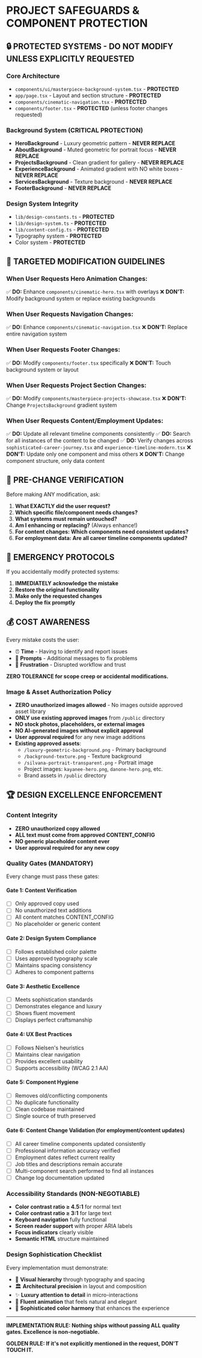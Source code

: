 # PROJECT SAFEGUARDS & COMPONENT PROTECTION

## 🔒 PROTECTED SYSTEMS - DO NOT MODIFY UNLESS EXPLICITLY REQUESTED

### Core Architecture
- `components/ui/masterpiece-background-system.tsx` - **PROTECTED**
- `app/page.tsx` - Layout and section structure - **PROTECTED**
- `components/cinematic-navigation.tsx` - **PROTECTED**
- `components/footer.tsx` - **PROTECTED** (unless footer changes requested)

### Background System (CRITICAL PROTECTION)
- **HeroBackground** - Luxury geometric pattern - **NEVER REPLACE**
- **AboutBackground** - Muted geometric for portrait focus - **NEVER REPLACE**
- **ProjectsBackground** - Clean gradient for gallery - **NEVER REPLACE**
- **ExperienceBackground** - Animated gradient with NO white boxes - **NEVER REPLACE**
- **ServicesBackground** - Texture background - **NEVER REPLACE**
- **FooterBackground** - **NEVER REPLACE**

### Design System Integrity
- `lib/design-constants.ts` - **PROTECTED**
- `lib/design-system.ts` - **PROTECTED**
- `lib/content-config.ts` - **PROTECTED**
- Typography system - **PROTECTED**
- Color system - **PROTECTED**

## 🎯 TARGETED MODIFICATION GUIDELINES

### When User Requests Hero Animation Changes:
✅ **DO:** Enhance `components/cinematic-hero.tsx` with overlays
❌ **DON'T:** Modify background system or replace existing backgrounds

### When User Requests Navigation Changes:
✅ **DO:** Enhance `components/cinematic-navigation.tsx`
❌ **DON'T:** Replace entire navigation system

### When User Requests Footer Changes:
✅ **DO:** Modify `components/footer.tsx` specifically
❌ **DON'T:** Touch background system or layout

### When User Requests Project Section Changes:
✅ **DO:** Modify `components/masterpiece-projects-showcase.tsx`
❌ **DON'T:** Change `ProjectsBackground` gradient system

### When User Requests Content/Employment Updates:
✅ **DO:** Update all relevant timeline components consistently
✅ **DO:** Search for all instances of the content to be changed
✅ **DO:** Verify changes across `sophisticated-career-journey.tsx` and `experience-timeline-modern.tsx`
❌ **DON'T:** Update only one component and miss others
❌ **DON'T:** Change component structure, only data content

## 📝 PRE-CHANGE VERIFICATION

Before making ANY modification, ask:
1. **What EXACTLY did the user request?**
2. **Which specific file/component needs changes?**
3. **What systems must remain untouched?**
4. **Am I enhancing or replacing?** (Always enhance!)
5. **For content changes: Which components need consistent updates?**
6. **For employment data: Are all career timeline components updated?**

## 🚨 EMERGENCY PROTOCOLS

If you accidentally modify protected systems:
1. **IMMEDIATELY acknowledge the mistake**
2. **Restore the original functionality**
3. **Make only the requested changes**
4. **Deploy the fix promptly**

## 💰 COST AWARENESS

Every mistake costs the user:
- ⏰ **Time** - Having to identify and report issues
- 💬 **Prompts** - Additional messages to fix problems
- 😤 **Frustration** - Disrupted workflow and trust

**ZERO TOLERANCE for scope creep or accidental modifications.**

### Image & Asset Authorization Policy
- **ZERO unauthorized images allowed** - No images outside approved asset library
- **ONLY use existing approved images** from `/public` directory
- **NO stock photos, placeholders, or external images**
- **NO AI-generated images without explicit approval**
- **User approval required** for any new image additions
- **Existing approved assets**:
  - `/luxury-geometric-background.png` - Primary background
  - `/background-texture.png` - Texture background  
  - `/silvana-portrait-transparent.png` - Portrait image
  - Project images: `kayanee-hero.png`, `danone-hero.png`, etc.
  - Brand assets in `/public` directory

## 🏆 DESIGN EXCELLENCE ENFORCEMENT

### Content Integrity
- **ZERO unauthorized copy allowed**
- **ALL text must come from approved CONTENT_CONFIG**
- **NO generic placeholder content ever**
- **User approval required for any new copy**

### Quality Gates (MANDATORY)
Every change must pass these gates:

#### Gate 1: Content Verification
- [ ] Only approved copy used
- [ ] No unauthorized text additions
- [ ] All content matches CONTENT_CONFIG
- [ ] No placeholder or generic content

#### Gate 2: Design System Compliance
- [ ] Follows established color palette
- [ ] Uses approved typography scale
- [ ] Maintains spacing consistency
- [ ] Adheres to component patterns

#### Gate 3: Aesthetic Excellence
- [ ] Meets sophistication standards
- [ ] Demonstrates elegance and luxury
- [ ] Shows fluent movement
- [ ] Displays perfect craftsmanship

#### Gate 4: UX Best Practices
- [ ] Follows Nielsen's heuristics
- [ ] Maintains clear navigation
- [ ] Provides excellent usability
- [ ] Supports accessibility (WCAG 2.1 AA)

#### Gate 5: Component Hygiene
- [ ] Removes old/conflicting components
- [ ] No duplicate functionality
- [ ] Clean codebase maintained
- [ ] Single source of truth preserved

#### Gate 6: Content Change Validation (for employment/content updates)
- [ ] All career timeline components updated consistently
- [ ] Professional information accuracy verified
- [ ] Employment dates reflect current reality
- [ ] Job titles and descriptions remain accurate
- [ ] Multi-component search performed to find all instances
- [ ] Change log documentation updated

### Accessibility Standards (NON-NEGOTIABLE)
- **Color contrast ratio ≥ 4.5:1** for normal text
- **Color contrast ratio ≥ 3:1** for large text
- **Keyboard navigation** fully functional
- **Screen reader support** with proper ARIA labels
- **Focus indicators** clearly visible
- **Semantic HTML** structure maintained

### Design Sophistication Checklist
Every implementation must demonstrate:
- 🎨 **Visual hierarchy** through typography and spacing
- 🏛️ **Architectural precision** in layout and composition
- ✨ **Luxury attention to detail** in micro-interactions
- 🌊 **Fluent animation** that feels natural and elegant
- 🔮 **Sophisticated color harmony** that enhances the experience

---

**IMPLEMENTATION RULE: Nothing ships without passing ALL quality gates. Excellence is non-negotiable.**

**GOLDEN RULE: If it's not explicitly mentioned in the request, DON'T TOUCH IT.**
